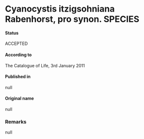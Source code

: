# Cyanocystis itzigsohniana Rabenhorst, pro synon. SPECIES

#### Status
ACCEPTED

#### According to
The Catalogue of Life, 3rd January 2011

#### Published in
null

#### Original name
null

### Remarks
null